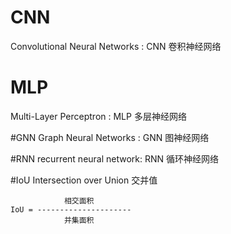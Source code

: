 # CNN
Convolutional Neural Networks : CNN 卷积神经网络

# MLP
Multi-Layer Perceptron : MLP 多层神经网络

#GNN
Graph Neural Networks : GNN 图神经网络

#RNN
recurrent neural network: RNN 循环神经网络

#IoU
Intersection over Union 交并值  
```
            相交面积
IoU = ---------------------
            并集面积
```

